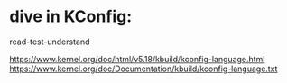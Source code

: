 # dive in KConfig:
read-test-understand

https://www.kernel.org/doc/html/v5.18/kbuild/kconfig-language.html
https://www.kernel.org/doc/Documentation/kbuild/kconfig-language.txt

